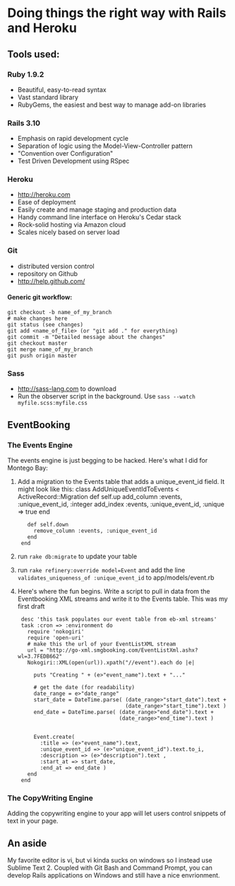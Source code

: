 # Doing things the right way with Rails and Heroku

## Tools used:
### Ruby 1.9.2
* Beautiful, easy-to-read syntax
* Vast standard library
* RubyGems, the easiest and best way to manage add-on libraries

### Rails 3.10
* Emphasis on rapid development cycle
* Separation of logic using the Model-View-Controller pattern
* "Convention over Configuration"
* Test Driven Development using RSpec

### Heroku
* http://heroku.com
* Ease of deployment
* Easily create and manage staging and production data
* Handy command line interface on Heroku's Cedar stack
* Rock-solid hosting via Amazon cloud
* Scales nicely based on server load

### Git
* distributed version control
* repository on Github
* http://help.github.com/

#### Generic git workflow:
    git checkout -b name_of_my_branch
    # make changes here
    git status (see changes)
    git add <name_of_file> (or "git add ." for everything)
    git commit -m "Detailed message about the changes"
    git checkout master
    git merge name_of_my_branch
    git push origin master

### Sass
* http://sass-lang.com to download
* Run the observer script in the background. Use `sass --watch myfile.scss:myfile.css`

## EventBooking
### The Events Engine
The events engine is just begging to be hacked.  Here's what I did for Montego Bay:

1. Add a migration to the Events table that adds a unique_event_id field. It might look like this:
        class AddUniqueEventIdToEvents < ActiveRecord::Migration
          def self.up
            add_column :events, :unique_event_id, :integer
            add_index :events, :unique_event_id, :unique => true
          end
          
          def self.down
            remove_column :events, :unique_event_id
          end
        end
2. run `rake db:migrate` to update your table
3. run `rake refinery:override model=Event` and add the line `validates_uniqueness_of :unique_event_id` to app/models/event.rb
4. Here's where the fun begins.  Write a script to pull in data from the Eventbooking XML streams and write it to the Events table. This was my first draft

        desc 'this task populates our event table from eb-xml streams'
        task :cron => :environment do
          require 'nokogiri'
          require 'open-uri'
          # make this the url of your EventListXML stream
          url = "http://go-xml.smgbooking.com/EventListXml.ashx?wl=3.7FEDB662"
          Nokogiri::XML(open(url)).xpath("//event").each do |e|
            
            puts "Creating " + (e>"event_name").text + "..."
    
            # get the date (for readability)
            date_range = e>"date_range"
            start_date = DateTime.parse( (date_range>"start_date").text + 
                                         (date_range>"start_time").text )
            end_date = DateTime.parse( (date_range>"end_date").text +
                                       (date_range>"end_time").text )
    
    
            Event.create(
              :title => (e>"event_name").text,
              :unique_event_id => (e>"unique_event_id").text.to_i,
              :description => (e>"description").text ,
              :start_at => start_date,
              :end_at => end_date )
          end
        end


### The CopyWriting Engine
Adding the copywriting engine to your app will let users control snippets of text in your page.


## An aside
My favorite editor is vi, but vi kinda sucks on windows so I instead use Sublime Text 2.  Coupled with Git Bash and Command Prompt, you can develop Rails applications on Windows and still have a nice envrionment.